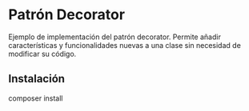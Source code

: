 # Patrón Decorator
Ejemplo de implementación del patrón decorator.
Permite añadir características y funcionalidades nuevas a una clase sin necesidad de modificar su código.
## Instalación
composer install